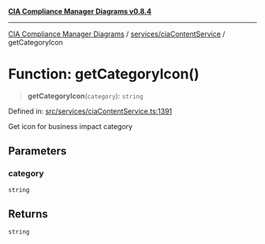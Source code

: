 [**CIA Compliance Manager Diagrams v0.8.4**](../../../README.md)

***

[CIA Compliance Manager Diagrams](../../../modules.md) / [services/ciaContentService](../README.md) / getCategoryIcon

# Function: getCategoryIcon()

> **getCategoryIcon**(`category`): `string`

Defined in: [src/services/ciaContentService.ts:1391](https://github.com/Hack23/cia-compliance-manager/blob/a6d8d6a2cab2160940b9a047208c12088d7e02cf/src/services/ciaContentService.ts#L1391)

Get icon for business impact category

## Parameters

### category

`string`

## Returns

`string`
